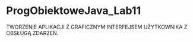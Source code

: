 # ProgObiektoweJava_Lab11
TWORZENIE APLIKACJI Z GRAFICZNYM INTERFEJSEM UŻYTKOWNIKA Z OBSŁUGĄ ZDARZEŃ.
